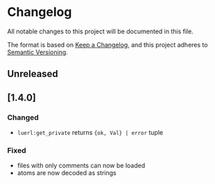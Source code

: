 # Changelog

All notable changes to this project will be documented in this file.

The format is based on [Keep a Changelog](https://keepachangelog.com/en/1.1.0/),
and this project adheres to [Semantic Versioning](https://semver.org/spec/v2.0.0.html).

## Unreleased

## [1.4.0]

### Changed

- `luerl:get_private` returns `{ok, Val} | error` tuple

### Fixed

- files with only comments can now be loaded
- atoms are now decoded as strings


[unreleased]: https://github.com/olivierlacan/keep-a-changelog/compare/v1.4.0...HEAD
[1.3.0]: https://github.com/rvirding/luerl/compare/v1.3.0...v1.4.0
[1.3.0]: https://github.com/rvirding/luerl/compare/v1.2.3...v1.3.0
[1.2.3]: https://github.com/rvirding/luerl/compare/v1.2.2...v1.2.3
